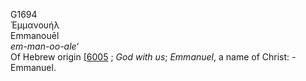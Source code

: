 <body>
  <p>G1694<br>  Ἐμμανουήλ  <br> Emmanouēl  <br><i>em-man-oo-ale‘ </i><br>Of Hebrew origin [<a href="h6005.htm">6005</a> ; <i>God</i> <i>with</i> <i>us</i>; <i>Emmanuel</i>, a name of Christ: - Emmanuel.<br></p>
 </body>